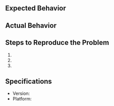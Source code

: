 ## Expected Behavior


## Actual Behavior


## Steps to Reproduce the Problem

1.
1.
1.

## Specifications

- Version:
- Platform:
